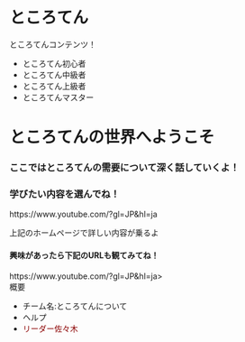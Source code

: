 <div  class="header">
         <h1>ところてん</h1>
       <div  class="header-logo">ところてんコンテンツ！</div>
       <div class=header-list">
            <ul>
              <li>ところてん初心者</li>
              <li>ところてん中級者</li>                
              <li>ところてん上級者</li>
              <li>ところてんマスター</li>
                              </ul>
             
</div>
<div class="main">
<div class="copy-container">
         <h1>ところてんの世界へようこそ</h1>
         <h3>ここではところてんの需要について深く話していくよ！</h3>
</div>
<div class="contents">
         <h3>学びたい内容を選んでね！</div>
<div class="contents-item">
         <img class=<a>https://www.youtube.com/?gl=JP&hl=ja</a>
         <p>上記のホームページで詳しい内容が乗るよ</p>
</div>
<div class="contact-form">
         <h4>興味があったら下記のURLも観てみてね！</h4>
         <img class=<a>https://www.youtube.com/?gl=JP&hl=ja</a>>
</div>
</div>
<div class="footer">
       <div class="footer-logo">概要</div>
       <div class="footer-list">
            <ul>
                   <li>チーム名:ところてんについて</li>
                   <li>ヘルプ</li>
                     <li><font color="DARKRED">リーダー佐々木</font></li>
            </ul>
</div>
